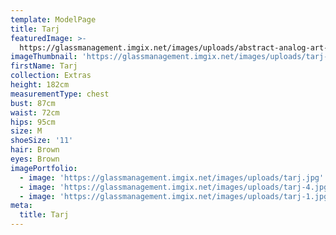 ```yaml
---
template: ModelPage
title: Tarj
featuredImage: >-
  https://glassmanagement.imgix.net/images/uploads/abstract-analog-art-390089.jpg
imageThumbnail: 'https://glassmanagement.imgix.net/images/uploads/tarj-her-shadow-.jpg'
firstName: Tarj
collection: Extras
height: 182cm
measurementType: chest
bust: 87cm
waist: 72cm
hips: 95cm
size: M
shoeSize: '11'
hair: Brown
eyes: Brown
imagePortfolio:
  - image: 'https://glassmanagement.imgix.net/images/uploads/tarj.jpg'
  - image: 'https://glassmanagement.imgix.net/images/uploads/tarj-4.jpg'
  - image: 'https://glassmanagement.imgix.net/images/uploads/tarj-1.jpg'
meta:
  title: Tarj
---
```


